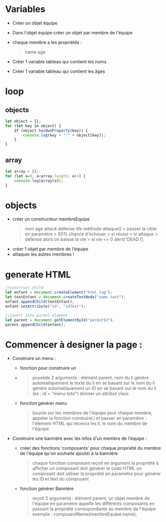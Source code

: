 # Variables
- Créer un objet équipe
- Dans l'objet équipe créer un objet par membre de l'équipe
- chaque membre a les propriétés :
	> name
	> age
	> 

- Créer 1 variable tableau qui contient les noms
- Créer 1 variable tableau qui contient les âges

# loop
## objects
```javascript
let object = {};
for (let key in object) {
	if (object.hasOwnProperty(key)) {
		console.log(key + ":" + object[key]);
	}
}
```

## array
```javascript
let array = [];
for (let a=0; a<array.length; a++) {
	console.log(array[a]);
}
```

# objects
- créer un constructeur membreEquipe
	> nom
	> age
	> attack
	> defense
	> life
	> méthode attaque()
		> passer la cible en paramètre
		> 50% chance d'échouer
		> si réussi
			> si attaque > défense alors on baisse la vie
				> si vie <= 0 alert("DEAD !);
- créer 1 objet par membre de l'équipe
- attaquer les autres membres !

# generate HTML
```javascript
//construct child
let enfant = document.createElement("html tag");
let textEnfant = document.createTextNode("some text");
enfant.appendChild(textEnfant);
enfant.setAttribute("id", "idText");

//insert into parent element
let parent = document.getElementById("parentId");
parent.appendChild(enfant);
```

# Commencer à designer la page :
- Construire un menu :
	- fonction pour construire un <li>
		> possède 2 arguments : élément parent, nom du li
		> génère automatiquement le texte du li en se basant sur le nom du li
		> génère automatiquement un ID en se basant sur le nom du li (ex : id = "menu-toto")
		> donner un attribut class

	- fonction générer menu
		> boucle sur les membres de l'équipe
		> pour chaque membre, appeler la fonction constuireLi et passer en paramètre : l'élément HTML qui recevra les li, le nom du membre de l'équipe

- Construire une bannière avec les infos d'un membre de l'équipe :
	- créer des fonctions 'composants' pour chaque propriété du membre de l'équipe qu'on souhaite ajouter à la bannière
		> chaque fonction composant reçoit en argument la propriété à afficher
		> un composant doit générer le code HTML
		> un composant doit utiliser la propriété en paramètre pour générer les ID et text du composant

	- fonction générer Bannière
		> reçoit 2 arguments : élément parent, un objet membre de l'équipe en paramètre
		> appelle les différents composants en passant la propriété correspondante au membre de l'équipe
			exemple : composantName(membreEquipe.name);
